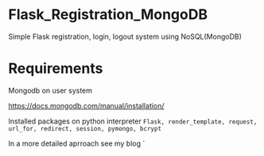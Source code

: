 # Flask_Registration_MongoDB
Simple Flask registration, login, logout system using NoSQL(MongoDB) 

# Requirements 
Mongodb on user system 

https://docs.mongodb.com/manual/installation/

Installed packages on python interpreter
 `Flask, render_template, request, url_for, redirect, session, pymongo, bcrypt`
 
In a more detailed aprroach see my blog `
